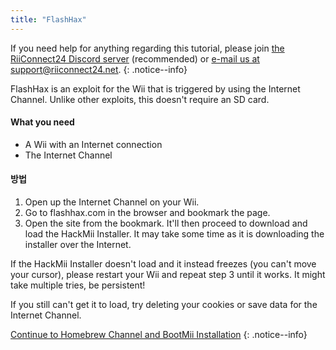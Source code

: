 ```yaml
---
title: "FlashHax"
---
```


If you need help for anything regarding this tutorial, please join [the RiiConnect24 Discord server](https://discord.gg/rc24) (recommended) or [e-mail us at support@riiconnect24.net](mailto:support@riiconnect24.net).
{: .notice--info}

FlashHax is an exploit for the Wii that is triggered by using the Internet Channel. Unlike other exploits, this doesn't require an SD card.

#### What you need

- A Wii with an Internet connection
- The Internet Channel

#### 방법

1. Open up the Internet Channel on your Wii.
2. Go to flashhax.com in the browser and bookmark the page.
3. Open the site from the bookmark. It'll then proceed to download and load the HackMii Installer. It may take some time as it is downloading the installer over the Internet.

If the HackMii Installer doesn't load and it instead freezes (you can't move your cursor), please restart your Wii and repeat step 3 until it works. It might take multiple tries, be persistent!

If you still can't get it to load, try deleting your cookies or save data for the Internet Channel.

[Continue to Homebrew Channel and BootMii Installation](hbc)
{: .notice--info}
